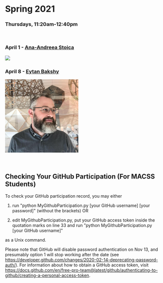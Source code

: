 # Spring 2021
### Thursdays, 11:20am-12:40pm

<br>

### April 1 - [Ana-Andreea Stoica](https://github.com/uchicago-computation-workshop/Spring2021/tree/main/04-01_Stoica)
<div><img src="http://www.columbia.edu/~as5001/images/headshot.png" width="240"></div>

### April 8 - [Eytan Bakshy](https://github.com/uchicago-computation-workshop/Spring2021/tree/main/04-08_Bakshy)
<div><img src="bakshay.jpg" width="240"></div>


<br>
<br>

## Checking Your GitHub Participation (For MACSS Students) 

To check your GitHub participation record, you may either

1. run "python MyGithubParticipation.py [your GitHub username] [your password]" (without the brackets) OR

2. edit MyGithubParticipation.py, put your GitHub access token inside the quotation marks on line 33 and run "python MyGithubParticipation.py [your GitHub username]" 

as a Unix command. 

Please note that GitHub will disable password authentication on Nov 13, and presumably option 1 will stop working after the date (see https://developer.github.com/changes/2020-02-14-deprecating-password-auth/). For information about how to obtain a GitHub access token, visit https://docs.github.com/en/free-pro-team@latest/github/authenticating-to-github/creating-a-personal-access-token. 
